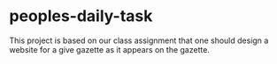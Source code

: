 # peoples-daily-task

This project is based on our class assignment that one should design a website for a give gazette as it appears on the gazette.
